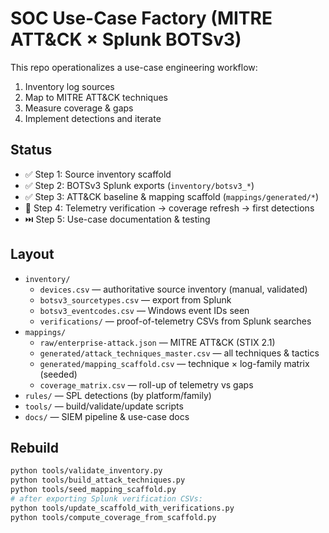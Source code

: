 # SOC Use-Case Factory (MITRE ATT&CK × Splunk BOTSv3)

This repo operationalizes a use-case engineering workflow:
1) Inventory log sources
2) Map to MITRE ATT&CK techniques
3) Measure coverage & gaps
4) Implement detections and iterate

## Status
- ✅ Step 1: Source inventory scaffold
- ✅ Step 2: BOTSv3 Splunk exports (`inventory/botsv3_*`)
- ✅ Step 3: ATT&CK baseline & mapping scaffold (`mappings/generated/*`)
- 🔄 Step 4: Telemetry verification → coverage refresh → first detections
- ⏭️ Step 5: Use-case documentation & testing

## Layout
- `inventory/`
  - `devices.csv` — authoritative source inventory (manual, validated)
  - `botsv3_sourcetypes.csv` — export from Splunk
  - `botsv3_eventcodes.csv` — Windows event IDs seen
  - `verifications/` — proof-of-telemetry CSVs from Splunk searches
- `mappings/`
  - `raw/enterprise-attack.json` — MITRE ATT&CK (STIX 2.1)
  - `generated/attack_techniques_master.csv` — all techniques & tactics
  - `generated/mapping_scaffold.csv` — technique × log-family matrix (seeded)
  - `coverage_matrix.csv` — roll-up of telemetry vs gaps
- `rules/` — SPL detections (by platform/family)
- `tools/` — build/validate/update scripts
- `docs/` — SIEM pipeline & use-case docs

## Rebuild
```bash
python tools/validate_inventory.py
python tools/build_attack_techniques.py
python tools/seed_mapping_scaffold.py
# after exporting Splunk verification CSVs:
python tools/update_scaffold_with_verifications.py
python tools/compute_coverage_from_scaffold.py
